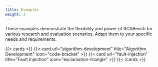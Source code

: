 ```yaml
---
title: Examples
weight: 3
---
```


These examples demonstrate the flexibility and power of RCABench for various research and evaluation scenarios. Adapt them to your specific needs and requirements.

{{< cards >}}
{{< card url="algorithm-development" title="Algorithm Development" icon="code-bracket" >}}
{{< card url="fault-injection" title="Fault Injection" icon="exclamation-triangle" >}}
{{< /cards >}}

